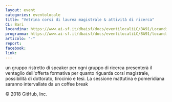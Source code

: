 ```yaml
---
layout: event
categories: eventolocale
title: "Vetrina corsi di laurea magistrale & attività di ricerca"
CL: Bari
locandina: https://www.ai-sf.it/dbaisf/docs/eventilocaliLC/BA91/Locandina_Vetrina_4_Giugno.png 
programma: https://www.ai-sf.it/dbaisf/docs/eventilocaliLC/BA91/locandinavetrina.jpg 
articolo: "-"
report:
facebook: 
link: 
---
```

un gruppo ristretto di speaker per ogni gruppo di ricerca presenterà  il ventaglio dell'offerta formativa per quanto riguarda corsi magistrale, possibilità di dottorato, tirocinio e tesi. La sessione mattutina e pomeridiana saranno intervallate da un coffee break

© 2018 GitHub, Inc.
